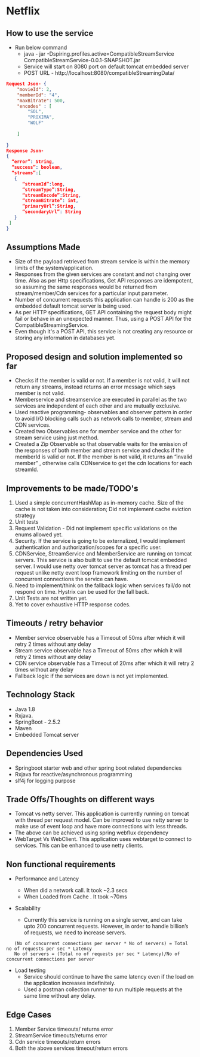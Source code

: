 # Netflix
## How to use the service
  * Run below command 
    * java - jar -Dspiring.profiles.active=CompatibleStreamService CompatibleStreamService-0.0.1-SNAPSHOT.jar
    * Service will start on 8080 port on default tomcat embedded server
    * POST URL - http://localhost:8080/compatibleStreamingData/
``` Json
Request Json- {
    "movieId": 2,
    "memberId": "4",
    "maxBitrate": 500,
    "encodes" : [
        "SOL",
        "PROXIMA",
        "WOLF"
        
    ]
    
}
Response Json-
{
  “error”: String,
  “success”: boolean,
  “streams”:[
   {
      “streamId”:long,
      “streamType”:String,
      “streamEncode”:String,
      “streamBitrate”: int,
      “primaryUrl”:String,
      “secondaryUrl”: String
   }
 ]
}
```
## Assumptions Made
* Size of the payload retrieved from stream service is within the memory limits of the system/application.
* Responses from the given services are constant and not changing over time. Also as per Http specifications, Get API responses are idempotent, so assuming the same responses would be returned from stream/member/Cdn services for a particular input parameter.
* Number of concurrent requests this application can handle is 200 as the embedded default tomcat server is being used.
* As per HTTP specifications, GET API containing the request body might fail or behave in an unexpected manner. Thus, using a POST API for the CompatibleStreamingService. 
* Even though it's a POST API, this service is not creating any resource or storing any information in databases yet.  


## Proposed design and solution implemented so far
* Checks if the member is valid or not. If a member is not valid, it will not return any streams, instead returns an error message which says member is not valid.
* Memberservice and streamservice are executed in parallel as the two services are independent of each other and are mutually exclusive.
* Used reactive programming-  observables and observer pattern in order to avoid I/O blocking calls such as network calls to member, stream and CDN services. 
* Created two Observables one for member service and the other for stream service using just method. 
* Created a Zip Observable so that observable waits for the emission of the responses of both member and stream service and checks if the memberId is valid or not. If the member is not valid, it returns an “invalid member” , otherwise calls CDNservice to get the cdn locations for each streamId.

## Improvements to be made/TODO's
1. Used a simple concurrentHashMap as in-memory cache. Size of the cache is not taken into consideration; Did not implement cache eviction strategy
2. Unit tests
3. Request Validation - Did not implement specific validations on the enums allowed yet.
4. Security. If the service is going to be externalized, I would implement authentication and authorization/scopes for a specific user.
5. CDNService, StreamService and MemberService are running on tomcat servers. This service is also built to use the default tomcat embedded server. I would use netty over tomcat server as tomcat has a thread per request unlike netty event loop framework limiting on the number of concurrent connections the service can have.
6. Need to implement/think on the fallback logic when services fail/do not respond on time. Hystrix can be used for the fall back.
7. Unit Tests are not written yet.
8. Yet to cover exhaustive HTTP response codes.


## Timeouts / retry behavior
* Member service observable  has a Timeout of 50ms after which it will retry 2 times without any delay
* Stream service observable  has a Timeout of 50ms after which it will retry 2 times without any delay
* CDN service observable  has a Timeout of 20ms after which it will retry 2 times without any delay
* Fallback logic if the services are down is not yet implemented.

## Technology Stack
* Java 1.8 
* Rxjava. 
* SpringBoot - 2.5.2
* Maven 
* Embedded Tomcat server


## Dependencies Used
* Springboot starter web and other spring boot related dependencies
* Rxjava for reactive/asynchronous programming
* slf4j for logging purpose


## Trade Offs/Thoughts on different ways
* Tomcat vs netty server. This application is currently running on tomcat with thread per request model. Can be improved to use netty server to make use of event loop and have more connections with less threads. 
* The above can be achieved using spring webflux dependency 
* WebTarget Vs WebClient. This application uses webtarget to connect to services. This can be enhanced to use netty clients. 




## Non functional requirements
* Performance and Latency
  * When did a network call. It took ~2.3 secs
  * When Loaded from Cache . It took ~70ms

* Scalability
	* Currently this service is running on a single server, and can take upto 200 concurrent requests. However, in order to handle billion’s of requests, we need to increase servers.
 ``` Lets say each request takes 2sec which is the latency
    (No of concurrent connections per server * No of servers) = Total no of requests per sec * Latency
    No of servers = (Total no of requests per sec * Latency)/No of concurrent connections per server	
```
* Load testing
  * Service should continue to have the same latency even if the load on the application increases indefinitely.
  * Used a postman collection runner to run multiple requests at the same time without any delay. 
## Edge Cases
1. Member Service timeouts/ returns error 
2. StreamService timeouts/returns error
3. Cdn service timeouts/return errors
4. Both the above services timeout/return errors
 







